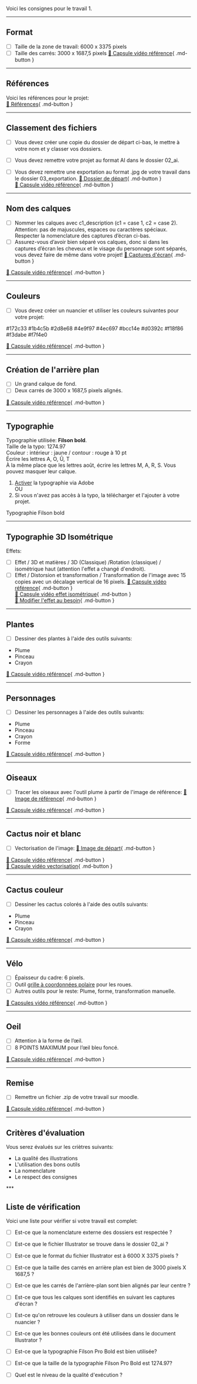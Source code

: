 


<p class="spacer">Voici les consignes pour le travail 1.    

***  

## Format
- [ ] Taille de la zone de travail: 6000 x 3375 pixels
- [ ] Taille des carrés: 3000 x 1687,5 pixels
[📁 Capsule vidéo référence](https://cmontmorency365.sharepoint.com/:v:/s/TIM-582214-Animation2d77/EWMfmr2rfr5GhHz9Pp3BQn0BL7_tTTUTiWyHx7AYSDgxtQ?e=qwMtN2){ .md-button }   <br>

***  

## Références
Voici les références pour le projet:   
[📁 Références](https://cmontmorency365.sharepoint.com/:f:/s/TIM-582214-Animation2d77/Emc1JcJrTOtJihWEObekFHwBamiiaXnixi9PKoDKRRfBvg?e=imed0n){ .md-button }   <br>


***  
## Classement des fichiers
- [ ] Vous devez créer une copie du dossier de départ ci-bas, le mettre à votre nom et y classer vos dossiers.
- [ ] Vous devez remettre votre projet au format AI dans le dossier 02_ai.
- [ ] Vous devez remettre une exportation au format .jpg de votre travail dans le dossier 03_exportation.
[📁 Dossier de départ](https://cmontmorency365.sharepoint.com/:f:/s/TIM-582214-Animation2d77/EsmXVhhE_hVNqiwXq-FuFw0BIBTDD6fieAgnaikHtVS4eA?e=Wqn7wu){ .md-button }   <br>
[📁 Capsule vidéo référence](https://cmontmorency365.sharepoint.com/:v:/s/TIM-582214-Animation2d77/Ec7kjOsqMGlHjz_yoWseSvEBU5szXWgo8YLLzp_mL3ubjw?e=R519oM){ .md-button }   <br>


***  
## Nom des calques
- [ ] Nommer les calques avec c1_description (c1 = case 1, c2 = case 2). Attention: pas de majuscules, espaces ou caractères spéciaux. Respecter la nomenclature des captures d’écran ci-bas.
- [ ] Assurez-vous d’avoir bien séparé vos calques, donc si dans les captures d’écran les cheveux et le visage du personnage sont séparés, vous devez faire de même dans votre projet!
[📁 Captures d'écran](https://cmontmorency365.sharepoint.com/:f:/s/TIM-582214-Animation2d77/EhybXt_0pfRPkQUo7WdCChwBnQv0KM2PSHOg9hjVoFsESg?e=m2uh4T){ .md-button }   <br>

[📁 Capsule vidéo référence](https://cmontmorency365.sharepoint.com/:v:/s/TIM-582214-Animation2d77/EdqfVWWGledFkjtOFjMsBOsBcScSk4he0kJGpiR5hQL95Q?e=GEr5n7){ .md-button }   <br>

***  
## Couleurs
- [ ] Vous devez créer un nuancier et utiliser les couleurs suivantes pour votre projet:

<color>#172c33</color>
<color>#1b4c5b</color>
<color>#2d8e68</color>
<color>#4e9f97</color>
<color>#4ec697</color>
<color>#bcc14e</color>
<color>#d0392c</color>
<color>#f18f86</color>
<color>#f3dabe</color>
<color>#f7f4e0</color>
   

[📁 Capsule vidéo référence](https://cmontmorency365.sharepoint.com/:v:/s/TIM-582214-Animation2d77/EVZGAiXVa4FDjFEmF1HpPiEBlMixrWa78vpmrrxdemaOiw?e=afMBOV){ .md-button }   <br>

***  
## Création de l'arrière plan
- [ ] Un grand calque de fond.
- [ ] Deux carrés de 3000 x 1687,5 pixels alignés.

[📁 Capsule vidéo référence](https://cmontmorency365.sharepoint.com/:v:/s/TIM-582214-Animation2d77/ETZ_t6uLxVlOrzjC8sU-_7cBAR7hKNIJF4yeB0r1ClFd2A?e=jXg27q){ .md-button }   <br>


***  
## Typographie
Typographie utilisée: <b>Filson bold</b>.   
Taille de la typo: 1274.97   
Couleur : intérieur : jaune / contour : rouge à 10 pt   
Écrire les lettres A, O, Û, T   
À la même place que les lettres août, écrire les lettres M, A, R, S. Vous pouvez masquer leur calque.   

1. <a href ="https://cmontmorency365.sharepoint.com/:v:/s/TIM-582214-Animation2d77/EShlgqaZhONJkmNl81kxbx8Bl9jVH0iWfnlji4nEW6oUOA?e=iTNFdH">Activer</a>  la typographie via Adobe   
OU   
2. Si vous n'avez pas accès à la typo, la télécharger et l'ajouter à votre projet.   


<doclink href ="https://cmontmorency365.sharepoint.com/:u:/s/TIM-582214-Animation2d77/EdL7Oc6IEAJFsIzZs-fYPcIBcrBZq7JId64h1nawWDkVKA?e=YVWzLi">Typographie Filson bold</doclink>
***  

## Typographie 3D Isométrique
Effets:    
- [ ] Effet / 3D et matières / 3D (Classique) /Rotation (classique) / isométrique haut (attention l'effet a changé d'endroit).
- [ ] Effet / Distorsion et transformation / Transformation de l'image avec 15 copies avec un décalage vertical de 16 pixels.
[📁 Capsule vidéo référence](https://cmontmorency365.sharepoint.com/:v:/s/TIM-582214-Animation2d77/EcDgSLdxIqFGtxtUf-NnYUIBydssqkdAZ7lnx6CHJUIw0A?e=P7jrUh){ .md-button }   <br>
[📁 Capsule vidéo effet isométrique](https://cmontmorency365.sharepoint.com/:v:/s/TIM-582214-Animation2d77/EWhHJDR4d8dLqQk6Ydf5JwIByxBq09dSlQE-TyI3ey6nsQ?e=g8TQam){ .md-button }   <br>
[📁 Modifier l'effet au besoin](https://cmontmorency365.sharepoint.com/:v:/s/TIM-582214-Animation2d77/EZakrA8bd5pDl5icN3ZK-fUBBsJ8RFupt5gy5ARiQodK-A?e=uRYDJX){ .md-button }   <br>

***  

## Plantes
- [ ] Dessiner des plantes à l'aide des outils suivants:
<ul>
<li>Plume</li>
<li>Pinceau</li>
<li>Crayon</li>
</ul>

[📁 Capsule vidéo référence](https://cmontmorency365.sharepoint.com/:v:/s/TIM-582214-Animation2d77/EQQ7phAwFcVGhohpe7Ymcu0BcsxlAE0cIRyNb48ahXs4aw?e=lMl3rL){ .md-button }   <br>
***  

## Personnages
- [ ] Dessiner les personnages à l'aide des outils suivants:
<ul>
<li>Plume</li>
<li>Pinceau</li>
<li>Crayon</li>
<li>Forme</li>
</ul>

[📁 Capsule vidéo référence](https://cmontmorency365.sharepoint.com/:v:/s/TIM-582214-Animation2d77/EYmp-GxadLRCtYhMGo19tFgB3J8Ib6MoTf5bqNOFCCS7vA?e=gdVDS4){ .md-button }   <br>
***  

## Oiseaux
- [ ] Tracer les oiseaux avec l'outil plume à partir de l'image de référence:
[📁 Image de référence](https://cmontmorency365.sharepoint.com/:i:/s/TIM-582214-Animation2d77/EX_nDYqFYKdEoLgKvvyBShMBdlxZ2u5T4NgtkeLuphZerQ?e=3VDI1B){ .md-button }   <br>

[📁 Capsule vidéo référence](https://cmontmorency365.sharepoint.com/:v:/s/TIM-582214-Animation2d77/EX1NXV5W101Es3_pv-wMqGEBXs1AIWVu4mBG4lDbWVcgpA?e=FjvLY5){ .md-button }   <br>
***  

## Cactus noir et blanc
- [ ] Vectorisation de l'image:
[📁 Image de départ](https://cmontmorency365.sharepoint.com/:i:/s/TIM-582214-Animation2d77/EUDz5-di-BJHjipQQsiNyZYBU1h_RzoW1gH2f3BU-XD9IQ?e=M3yMGC){ .md-button }   <br>


[📁 Capsule vidéo référence](https://cmontmorency365.sharepoint.com/:v:/s/TIM-582214-Animation2d77/EUfTmxxPyZNPtigPD0p8yLcBFk3dPk7fdtPNkO9GTOtZtw?e=6RASLl){ .md-button }   <br>
[📁 Capsule vidéo vectorisation](https://cmontmorency365.sharepoint.com/:v:/s/TIM-582214-Animation2d77/Eer-AKJaa51Il5nqJTM7UbABHoNzo-lIuMaDOoveaLOarQ?e=sxDwNO){ .md-button }   <br>
   
***  

## Cactus couleur
- [ ] Dessiner les cactus colorés à l'aide des outils suivants:
<ul>
<li>Plume</li>
<li>Pinceau</li>
<li>Crayon</li>
</ul>

[📁 Capsule vidéo référence](https://cmontmorency365.sharepoint.com/:v:/s/TIM-582214-Animation2d77/EYLWWJZ3X4pPpQixRdjKvFEBCFbtdfphRSdC8tY8vrWi5A?e=rH08Yi){ .md-button }   <br>
***  

## Vélo
- [ ] Épaisseur du cadre: 6 pixels.
- [ ] Outil <a  href="https://cmontmorency365.sharepoint.com/:v:/s/TIM-582214-Animation2d77/EZxC7yf3LLJOoTvcyrN8-goBY7ikG1LdrwOMO_LEQFI55Q?e=FHH4P7">grille à coordonnées polaire</a> pour les roues.
- [ ] Autres outils pour le reste: Plume, forme, transformation manuelle.

[📁 Capsules vidéo référence](https://cmontmorency365.sharepoint.com/:f:/s/TIM-582214-Animation2d77/EuR8xGmNqgdPltVn1miIoBcBD_bhBWOfgqdjE5yihA2a6w?e=W5bpCu){ .md-button }   <br>
***  

## Oeil
- [ ] Attention à la forme de l’œil.
- [ ] 8 POINTS MAXIMUM pour l’œil bleu foncé.

[📁 Capsule vidéo référence](https://cmontmorency365.sharepoint.com/:v:/s/TIM-582214-Animation2d77/EVejbxAJOiBEmp5sxJgQyRsBnY2jlRUj-B3LbJlY_sIzHg?e=XOUd4c){ .md-button }   <br>
***  

## Remise
- [ ] Remettre un fichier .zip de votre travail sur moodle.

[📁 Capsule vidéo référence](https://cmontmorency365.sharepoint.com/:v:/s/TIM-582214-Animation2d77/EQFM-4Hq6whDqrZWBx36PDEBiAUX34jwL4ZFYUI2bW2BPg?e=UNoIHH){ .md-button }   <br>
***  

## Critères d'évaluation
Vous serez évalués sur les criètres suivants:   
<ul><li>La qualité des illustrations</li>
<li>L'utilisation des bons outils</li>
<li>La nomenclature</li>
<li>Le respect des consignes</li></ul>
***  

## Liste de vérification
Voici une liste pour vérifier si votre travail est complet:   
- [ ] Est-ce que la nomenclature externe des dossiers est respectée ?
- [ ] Est-ce que le fichier Illustrator se trouve dans le dossier 02_ai ?
- [ ] Est-ce que le format du fichier Illustrator est à 6000 X 3375 pixels ?
- [ ] Est-ce que la taille des carrés en arrière plan est bien de 3000 pixels X 1687,5 ?
- [ ] Est-ce que les carrés de l'arrière-plan sont bien alignés par leur centre ?
- [ ] Est-ce que tous les calques sont identifiés en suivant les captures d'écran ?
- [ ] Est-ce qu'on retrouve les couleurs à utiliser dans un dossier dans le nuancier ?
- [ ] Est-ce que les bonnes couleurs ont été utilisées dans le document Illustrator ?
- [ ] Est-ce que la typographie Filson Pro Bold est bien utilisée?
- [ ] Est-ce que la taille de la typographie Filson Pro Bold est 1274.97?
- [ ] Quel est le niveau de la qualité d'exécution ?

